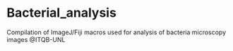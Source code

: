 # Bacterial_analysis
Compilation of ImageJ/Fiji macros used for analysis of bacteria microscopy images @ITQB-UNL
